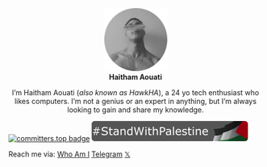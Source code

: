 <p align="center">
  <img width="125" height="125" src="assets/avatar.jpg">
  <br><b>Haitham Aouati</b></p>
  
  <p align="center">
    I’m Haitham Aouati (<i>also known as HawkHA</i>), a 24 yo tech enthusiast who likes computers. I’m not a genius or an expert in anything, but I’m always looking to gain and share my knowledge.
  </p>

[![committers.top badge](https://user-badge.committers.top/algeria/haithamaouati.svg)](https://user-badge.committers.top/algeria/haithamaouati)
![StandWithPalestine](assets/StandWithPalestine.svg)

Reach me via: [Who Am I](https://haithamaouati.github.io/whoami/) [Telegram](https://t.me/haithamaouati) [𝕏](https://x.com/hawkha_dz)
